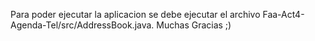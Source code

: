 Para poder ejecutar la aplicacion se debe ejecutar el archivo Faa-Act4-Agenda-Tel/src/AddressBook.java.
Muchas Gracias ;)
